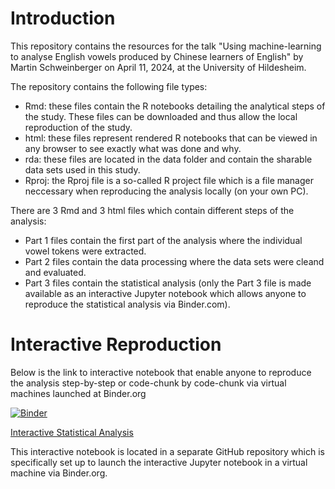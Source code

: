 # Introduction

This repository contains the resources for the talk "Using machine-learning to analyse English vowels produced by Chinese learners of English" by Martin Schweinberger on April 11, 2024, at the University of Hildesheim.

The repository contains the following file types:

+ Rmd: these files contain the R notebooks detailing the analytical steps of the study. These files can be downloaded and thus allow the local reproduction of the study.
+ html: these files represent rendered R notebooks that can be viewed in any browser to see exactly what was done and why.
+ rda: these files are located in the data folder and contain the sharable data sets used in this study.
+ Rproj: the Rproj file is a so-called R project file which is a file manager neccessary when reproducing the analysis locally (on your own PC). 

There are 3 Rmd and 3 html files which contain different steps of the analysis:

+ Part 1 files contain the first part of the analysis where the individual vowel tokens were extracted.
+ Part 2 files contain the data processing where the data sets were cleand and evaluated.
+ Part 3 files contain the statistical analysis (only the Part 3 file is made available as an interactive Jupyter notebook which allows anyone to reproduce the statistical analysis via Binder.com).


# Interactive Reproduction

Below is the link to interactive notebook that enable anyone to reproduce the analysis step-by-step or code-chunk by code-chunk via virtual machines launched at Binder.org

[![Binder](https://mybinder.org/badge_logo.svg)](https://mybinder.org/v2/gh/MartinSchweinberger/FREnglSW_interactivemain?labpath=ChnVwls_Part03_MuPDARF_interactive.ipynb)

[Interactive Statistical Analysis](https://mybinder.org/v2/gh/MartinSchweinberger/FREnglSW_interactive/main?labpath=ChnVwls_Part03_MuPDARF_interactive.ipynb)

 This interactive notebook is located in a separate GitHub repository which is specifically set up to launch the interactive Jupyter notebook in a virtual machine via Binder.org.
